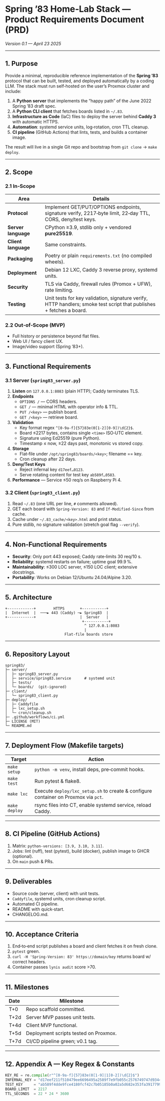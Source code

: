 # Spring ’83 Home‑Lab Stack — Product Requirements Document (PRD)

*Version 0.1 — April 23 2025*

---

## 1. Purpose
Provide a minimal, reproducible reference implementation of the **Spring ’83** protocol that can be built, tested, and deployed automatically by a coding LLM.
The stack must run self‑hosted on the user’s Proxmox cluster and include:

1. A **Python server** that implements the “happy path” of the June 2022 Spring ’83 draft spec.
2. A **Python CLI client** that fetches boards listed in `~/.83`.
3. **Infrastructure as Code** (IaC) files to deploy the server behind **Caddy 3** with automatic HTTPS.
4. **Automation**: systemd service units, log‑rotation, cron TTL cleanup.
5. **CI pipeline** (GitHub Actions) that lints, tests, and builds a container image.

The result will live in a single Git repo and bootstrap from `git clone` → `make deploy`.

---

## 2. Scope
### 2.1 In‑Scope
| Area | Details |
|------|---------|
| **Protocol** | Implement GET/PUT/OPTIONS endpoints, signature verify, 2217‑byte limit, 22‑day TTL, CORS, deny/test keys. |
| **Server language** | CPython ≥3.9, stdlib only + vendored **pure25519**. |
| **Client language** | Same constraints. |
| **Packaging** | Poetry or plain `requirements.txt` (no compiled wheels). |
| **Deployment** | Debian 12 LXC, Caddy 3 reverse proxy, systemd units. |
| **Security** | TLS via Caddy, firewall rules (Promox + UFW), rate limiting. |
| **Testing** | Unit tests for key validation, signature verify, HTTP handlers; smoke test script that publishes + fetches a board. |

### 2.2 Out‑of‑Scope (MVP)
* Full history or persistence beyond flat files.
* Web UI / fancy client UX.
* Image/video support (Spring ’83+).

---

## 3. Functional Requirements
### 3.1 Server (`spring83_server.py`)
1. **Listen** on `127.0.0.1:8083` (plain HTTP); Caddy terminates TLS.
2. **Endpoints**
   * `OPTIONS /` — CORS headers.
   * `GET /` — minimal HTML with operator info & TTL.
   * `PUT /<key>` — publish board.
   * `GET /<key>` — retrieve board.
3. **Validation**
   * Key format regex `^[0-9a-f]{57}83e(0[1-2][0-9])\d{2}$`.
   * Board ≤2217 bytes, contains single `<time>` ISO‑UTC element.
   * Signature using Ed25519 (pure Python).
   * Timestamp ≤ now, ≥22 days past, monotonic vs stored copy.
4. **Storage**
   * Flat‑file under `/opt/spring83/boards/<key>`; filename == key.
   * Cron cleanup after 22 days.
5. **Deny/Test Keys**
   * Reject infernal key `d17eef…0123`.
   * Serve rotating content for test key `ab589f…0583`.
6. **Performance** — Service ≤50 req/s on Raspberry Pi 4.

### 3.2 Client (`spring83_client.py`)
1. Read `~/.83` (one URL per line, `#` comments allowed).
2. GET each board with `Spring-Version: 83` and `If-Modified-Since` from cache.
3. Cache under `~/.83_cache/<key>.html` and print status.
4. Pure stdlib, no signature validation (stretch goal flag `--verify`).

---

## 4. Non‑Functional Requirements
* **Security**: Only port 443 exposed; Caddy rate‑limits 30 req/10 s.
* **Reliability**: systemd restarts on failure; uptime goal 99.9 %.
* **Maintainability**: ≤300 LOC server, ≤150 LOC client; extensive docstrings.
* **Portability**: Works on Debian 12/Ubuntu 24.04/Alpine 3.20.

---

## 5. Architecture
```text
+------------+        HTTPS       +-----------+
|  Internet  |  ───► 443 (Caddy) ─► Spring83  |
+------------+                    |  Server   |
                                   +-----------+
                                    ^ 127.0.0.1:8083
                                    |
                           Flat‑file boards store
```

---

## 6. Repository Layout
```
spring83/
├─ server/
│  ├─ spring83_server.py
│  ├─ service/spring83.service      # systemd unit
│  ├─ tests/
│  └─ boards/  (git‑ignored)
├─ client/
│  └─ spring83_client.py
├─ deploy/
│  ├─ Caddyfile
│  ├─ lxc_setup.sh
│  └─ cron/cleanup.sh
├─ .github/workflows/ci.yml
├─ LICENSE (MIT)
└─ README.md
```

---

## 7. Deployment Flow (Makefile targets)
| Target | Action |
|--------|--------|
| `make setup` | `python -m venv`, install deps, pre‑commit hooks. |
| `make test` | Run pytest & flake8. |
| `make lxc` | Execute `deploy/lxc_setup.sh` to create & configure container on Proxmox via `pct`. |
| `make deploy` | rsync files into CT, enable systemd service, reload Caddy. |

---

## 8. CI Pipeline (GitHub Actions)
1. Matrix: `python-versions: [3.9, 3.10, 3.11]`.
2. Jobs: lint (ruff), test (pytest), build (docker), publish image to GHCR (optional).
3. On `main` push & PRs.

---

## 9. Deliverables
* Source code (server, client) with unit tests.
* `Caddyfile`, systemd units, cron cleanup script.
* Automated CI pipeline.
* README with quick‑start.
* CHANGELOG.md.

---

## 10. Acceptance Criteria
1. End‑to‑end script publishes a board and client fetches it on fresh clone.
2. `pytest` green.
3. `curl -H 'Spring-Version: 83' https://domain/key` returns board w/ correct headers.
4. Container passes `lynis audit` score >70.

---

## 11. Milestones
| Date | Milestone |
|------|-----------|
| T+0 | Repo scaffold committed. |
| T+2d| Server MVP passes unit tests. |
| T+4d| Client MVP functional. |
| T+5d| Deployment scripts tested on Proxmox. |
| T+7d| CI/CD pipeline green; v0.1 tag. |

---

## 12. Appendix A — Key Regex & Constants
```python
KEY_RE = re.compile(r"^[0-9a-f]{57}83e(0[1-9]|1[0-2])\d{2}$")
INFERNAL_KEY = "d17eef211f510479ee6696495a2589f7e9fb055c2576749747d93444883e0123"
TEST_KEY     = "ab589f4dde9fce4180fcf42c7b05185b0a02a5d682e353fa39177995083e0583"
BOARD_LIMIT  = 2217
TTL_SECONDS  = 22 * 24 * 3600
```
